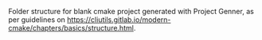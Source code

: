 Folder structure for blank cmake project generated with Project Genner, as per guidelines on https://cliutils.gitlab.io/modern-cmake/chapters/basics/structure.html.
